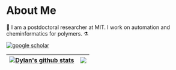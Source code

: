 # About Me

🥽 I am a postdoctoral researcher at MIT. I work on automation and cheminformatics for polymers.  ⚗️

[![google scholar](https://img.shields.io/badge/link-google%20scholar-blue)](https://scholar.google.com/citations?user=e8iSNuwAAAAJ&hl=en)

| <a href="https://github.com/dylanwal/github-readme-stats"><img align="center" src="https://github-readme-stats.vercel.app/api?username=dylanwal&show_icons=true&include_all_commits=true&theme=buefy&hide_border=true&rank_icon=github" alt="Dylan's github stats" /></a> | <a href="https://github.com/dylanwal/github-readme-stats"><img align="center" src="https://github-readme-stats.vercel.app/api/top-langs/?username=dylanwal&layout=compact&theme=buefy&hide_border=true" /></a> |
|----------------------------------------------------------------------------------------------------------------------------------------------------------------------------------------------------------------------------------------------------------|----------------------------------------------------------------------------------------------------------------------------------------------------------------------------------------------------------------|

